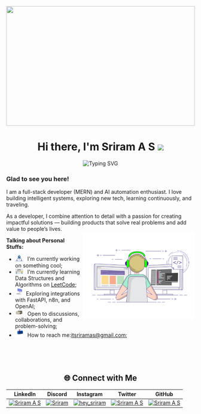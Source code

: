 <div align="center">
  
<img src="https://user-images.githubusercontent.com/74038190/226190894-18e959ba-d458-4a94-ac44-790190f2a947.gif" align="center" height="320" style="width: 100%" />


<h1 align="center">Hi there, I'm  Sriram A S <img src="https://media.giphy.com/media/hvRJCLFzcasrR4ia7z/giphy.gif" width="25"></h1>
</div>


<p align="center">
<img src="https://readme-typing-svg.herokuapp.com?font=Fira+Code&pause=1000&color=9400D3&center=true&vCenter=true&width=435&lines=Computer+Engineer;Full-Stack+Developer;AI+Engineer;AI-automation+enthusiast;" alt="Typing SVG" />
</p>

### Glad to see you here! &nbsp;

I am a full-stack developer (MERN) and AI automation enthusiast. I love building intelligent systems, exploring new tech, learning continuously, and traveling.

As a developer, I combine attention to detail with a passion for creating impactful solutions — building products that solve real problems and add value to people’s lives.
</br>
<img align="right" alt="GIF" src="https://github.com/Sriramas-dev/Sriramas-dev/blob/9ea52dc28803387e4f353c1258a16ce5c3ed9656/assets/coding.gif?raw=true" width="300" height="234" />

**Talking about Personal Stuffs:**

- <img src="https://github.com/Sriramas-dev/Sriramas-dev/blob/a2e8755743f65c1cd723d7d5c4a5d027ef04db32/assets/developer.gif?raw=true" width="21" />&nbsp;&nbsp; I’m currently working on something cool;
- <img src="https://github.com/Sriramas-dev/Sriramas-dev/blob/a2e8755743f65c1cd723d7d5c4a5d027ef04db32/assets/lightning.gif?raw=true" width="21" />&nbsp;&nbsp; I’m currently learning Data Structures and Algorithms on [LeetCode](https://leetcode.com/u/sriramas-dev/);
- <img src="https://github.com/Sriramas-dev/Sriramas-dev/blob/a2e8755743f65c1cd723d7d5c4a5d027ef04db32/assets/laptop.gif?raw=true" width="21" />&nbsp;&nbsp;Exploring integrations with FastAPI, n8n, and OpenAI;
- <img src="https://github.com/Sriramas-dev/Sriramas-dev/blob/a2e8755743f65c1cd723d7d5c4a5d027ef04db32/assets/message.gif?raw=true" width="21" />&nbsp;&nbsp; Open to discussions, collaborations, and problem-solving;
- <img src="https://github.com/Sriramas-dev/Sriramas-dev/blob/a2e8755743f65c1cd723d7d5c4a5d027ef04db32/assets/letterbox.gif?raw=true" width="21" />&nbsp;&nbsp; How to reach me:itsriramas@gmail.com;
</br>
</br>
</br>

<div align="center">
<div align="center">
  <h2>🌐 Connect with Me</h2>

 | LinkedIn | Discord | Instagram | Twitter | GitHub |
| --- | --- | --- | --- | --- |
| [![Sriram A S](https://bentos.jkominovic.dev/api/v1/bento-cards?url=https%3A%2F%2Fwww.linkedin.com%2Fin%2Fsriramas7%2F&subtitle=Sriram+A+S&size=square)](https://www.linkedin.com/in/sriramas7/) | [![Sriram](https://bentos.jkominovic.dev/api/v1/bento-cards?url=http%3A%2F%2Fdiscord.com%2Fusers%2F973933511125905438&subtitle=Sriram&size=square)](http://discord.com/users/973933511125905438) | [![hey_sriram](https://bentos.jkominovic.dev/api/v1/bento-cards?url=https%3A%2F%2Fwww.instagram.com%2Fhey_sriram%3Figsh%3DOHNmY2JyMGdtNjV5&subtitle=hey_sriram&size=square)](https://www.instagram.com/hey_sriram?igsh=OHNmY2JyMGdtNjV5) | [![Sriram A S](https://bentos.jkominovic.dev/api/v1/bento-cards?url=https%3A%2F%2Fx.com%2FRamaluuu%3Ft%3D1lH9yO1XrT38UMpXf-_iAg%26s%3D09&subtitle=Sriram+A+S&size=square)](https://x.com/Ramaluuu?t=1lH9yO1XrT38UMpXf-_iAg&s=09) | [![Sriram A S](https://bentos.jkominovic.dev/api/v1/bento-cards?url=https%3A%2F%2Fgithub.com%2FSriramas-dev&subtitle=Sriram+A+S&size=square)](https://github.com/Sriramas-dev) |



